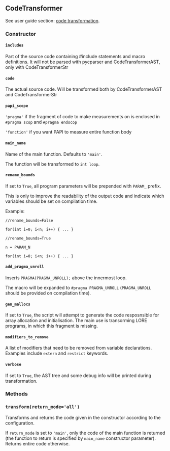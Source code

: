 ## CodeTransformer

See user guide section: [code transformation](../user_guide/02_code_transformation.md).

### Constructor

#### `includes`

Part of the source code containing #include statements and macro definitions. It will not be parsed with pycparser and CodeTransformerAST, only with CodeTransformerStr             
    
#### `code`

The actual source code. Will be transformed both by CodeTransformerAST and CodeTransformerStr
                                
#### `papi_scope`

`'pragma'` if the fragment of code to make measurements on is enclosed in `#pragma scop` and `#pragma endscop`

`'function'` if you want PAPI to measure entire function body
        
#### `main_name`

Name of the main function. Defaults to `'main'`.

The function will be transformed to `int loop`.

#### `rename_bounds`

If set to `True`, all program parameters will be prepended with `PARAM_` prefix. 

This is only to improve the readability of the output code and indicate which variables should be set on compilation time.

Example:

```
//rename_bounds=False

for(int i=0; i<n; i++) { ... }
```

```
//rename_bounds=True

n = PARAM_N

for(int i=0; i<n; i++) { ... }
```

#### `add_pragma_unroll`

Inserts `PRAGMA(PRAGMA_UNROLL);` above the innermost loop.

The macro will be expanded to `#pragma PRAGMA_UNROLL` (`PRAGMA_UNROLL` should be provided on compilation time).

#### `gen_mallocs`

If set to `True`, the script will attempt to generate the code resposnsible for array allocation and initialisation. The main use is transorming LORE programs, in which this fragment is missing.

#### `modifiers_to_remove`

A list of modifiers that need to be removed from variable declarations. Examples include `extern` and `restrict` keywords.

#### `verbose`

If set to `True`, the AST tree and some debug info will be printed during transformation.


### Methods

### `transform(return_mode='all')`

Transforms and returns the code given in the constructor according to the configuration.

If `return_mode` is set to `'main'`, only the code of the main function is returned (the function to return is specified by `main_name` constructor parameter). Returns entire code otherwise.
